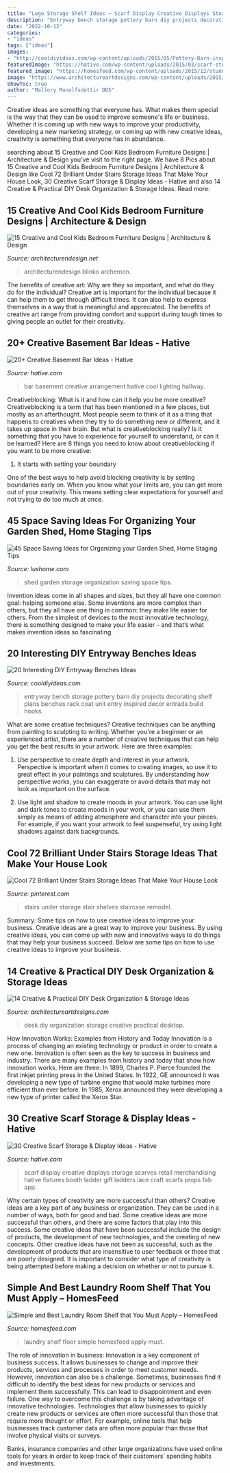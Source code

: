 ```yaml
---
title: "Lego Storage Shelf Ideas ~ Scarf Display Creative Displays Storage Scarves Retail Merchandising Hative Fixtures Booth Ladder Gift Ladders Lace Craft Scarfs Props Fab App"
description: "Entryway bench storage pottery barn diy projects decorating shelf plans benches rack coat unit entry inspired decor entrada build hooks"
date: "2022-10-12"
categories:
- "ideas"
tags: ["ideas"]
images:
- "http://cooldiyideas.com/wp-content/uploads/2015/05/Pottery-Barn-inspired-entryway-storage-unit.jpg"
featuredImage: "https://hative.com/wp-content/uploads/2015/03/scarf-storage-ideas/18-creative-scarf-storage-and-display-ideas.jpg"
featured_image: "https://homesfeed.com/wp-content/uploads/2015/12/stunning-white-laundry-room-design-with-unique-wire-laundry-room-shelf-idea-and-wooden-floor-and-glass-window.jpg"
image: "https://www.architectureartdesigns.com/wp-content/uploads/2015/03/14-Creative-Practical-DIY-Desk-Organization-Storage-Ideas-12.jpg"
ShowToc: true
author: "Mallory Runolfsdottir DDS"
---
```



Creative ideas are something that everyone has. What makes them special is the way that they can be used to improve someone's life or business. Whether it is coming up with new ways to improve your productivity, developing a new marketing strategy, or coming up with new creative ideas, creativity is something that everyone has in abundance.

	

		
searching about 15 Creative and Cool Kids Bedroom Furniture Designs | Architecture &amp; Design you've visit to the right page. We have 8 Pics about 15 Creative and Cool Kids Bedroom Furniture Designs | Architecture &amp; Design like Cool 72 Brilliant Under Stairs Storage Ideas That Make Your House Look, 30 Creative Scarf Storage &amp; Display Ideas - Hative and also 14 Creative &amp; Practical DIY Desk Organization &amp; Storage Ideas. Read more:
		
    
## 15 Creative And Cool Kids Bedroom Furniture Designs | Architecture &amp; Design

<img loading=lazy src="https://cdn.architecturendesign.net/wp-content/uploads/2014/09/780.jpg" onerror="this.onerror=null;this.src='https://tse2.mm.bing.net/th?id=OIP.jGmJ6Hz7uBTx-eBrjAMg1wHaKW&amp;pid=15.1';" alt="15 Creative and Cool Kids Bedroom Furniture Designs | Architecture &amp; Design">

_Source: architecturendesign.net_

>architecturendesign blinko archemon. 

	

The benefits of creative art: Why are they so important, and what do they do for the individual?
Creative art is important for the individual because it can help them to get through difficult times. It can also help to express themselves in a way that is meaningful and appreciated. The benefits of creative art range from providing comfort and support during tough times to giving people an outlet for their creativity.

    
## 20+ Creative Basement Bar Ideas - Hative

<img loading=lazy src="https://hative.com/wp-content/uploads/2014/05/basement-bar-ideas/13-wall-arrangement.jpg" onerror="this.onerror=null;this.src='https://tse1.mm.bing.net/th?id=OIP.cFNCNa6iVc-TO7xSlDm1QQHaJ3&amp;pid=15.1';" alt="20+ Creative Basement Bar Ideas - Hative">

_Source: hative.com_

>bar basement creative arrangement hative cool lighting hallway. 

	

Creativeblocking: What is it and how can it help you be more creative?
Creativeblocking is a term that has been mentioned in a few places, but mostly as an afterthought. Most people seem to think of it as a thing that happens to creatives when they try to do something new or different, and it takes up space in their brain. But what is creativeblocking really? Is it something that you have to experience for yourself to understand, or can it be learned? Here are 8 things you need to know about creativeblocking if you want to be more creative: 
1) It starts with setting your boundary

One of the best ways to help avoid blocking creativity is by setting boundaries early on. When you know what your limits are, you can get more out of your creativity. This means setting clear expectations for yourself and not trying to do too much at once.

    
## 45 Space Saving Ideas For Organizing Your Garden Shed, Home Staging Tips

<img loading=lazy src="https://www.lushome.com/wp-content/uploads/2020/01/garden-shed-storage-organization-tips-31.jpg" onerror="this.onerror=null;this.src='https://tse4.mm.bing.net/th?id=OIP.j-4u5jI1P4JvTKr4pnop2wAAAA&amp;pid=15.1';" alt="45 Space Saving Ideas for Organizing your Garden Shed, Home Staging Tips">

_Source: lushome.com_

>shed garden storage organization saving space tips. 

	

Invention ideas come in all shapes and sizes, but they all have one common goal: helping someone else. Some inventions are more complex than others, but they all have one thing in common: they make life easier for others. From the simplest of devices to the most innovative technology, there is something designed to make your life easier – and that’s what makes invention ideas so fascinating.

    
## 20 Interesting DIY Entryway Benches Ideas

<img loading=lazy src="http://cooldiyideas.com/wp-content/uploads/2015/05/Pottery-Barn-inspired-entryway-storage-unit.jpg" onerror="this.onerror=null;this.src='https://tse3.mm.bing.net/th?id=OIP.4WBk8g8Xfx-dI280MJBW9QHaLE&amp;pid=15.1';" alt="20 Interesting DIY Entryway Benches Ideas">

_Source: cooldiyideas.com_

>entryway bench storage pottery barn diy projects decorating shelf plans benches rack coat unit entry inspired decor entrada build hooks. 

	

What are some creative techniques?
Creative techniques can be anything from painting to sculpting to writing. Whether you're a beginner or an experienced artist, there are a number of creative techniques that can help you get the best results in your artwork. Here are three examples:
1. Use perspective to create depth and interest in your artwork. Perspective is important when it comes to creating images, so use it to great effect in your paintings and sculptures. By understanding how perspective works, you can exaggerate or avoid details that may not look as important on the surface.

2. Use light and shadow to create moods in your artwork. You can use light and dark tones to create moods in your work, or you can use them simply as means of adding atmosphere and character into your pieces. For example, if you want your artwork to feel suspenseful, try using light shadows against dark backgrounds.

    
## Cool 72 Brilliant Under Stairs Storage Ideas That Make Your House Look

<img loading=lazy src="https://i.pinimg.com/736x/fe/da/77/feda776918b057f6cb9c4b1426506056.jpg" onerror="this.onerror=null;this.src='https://tse2.mm.bing.net/th?id=OIP.dEKtMVtmJpWyGKJMUVRJmwHaJ4&amp;pid=15.1';" alt="Cool 72 Brilliant Under Stairs Storage Ideas That Make Your House Look">

_Source: pinterest.com_

>stairs under storage stair shelves staircase remodel. 

	

Summary: Some tips on how to use creative ideas to improve your business.
Creative ideas are a great way to improve your business. By using creative ideas, you can come up with new and innovative ways to do things that may help your business succeed. Below are some tips on how to use creative ideas to improve your business.

    
## 14 Creative &amp; Practical DIY Desk Organization &amp; Storage Ideas

<img loading=lazy src="https://www.architectureartdesigns.com/wp-content/uploads/2015/03/14-Creative-Practical-DIY-Desk-Organization-Storage-Ideas-12.jpg" onerror="this.onerror=null;this.src='https://tse3.mm.bing.net/th?id=OIP.XXwTj0N_Njnf02cQGmCicAHaMH&amp;pid=15.1';" alt="14 Creative &amp; Practical DIY Desk Organization &amp; Storage Ideas">

_Source: architectureartdesigns.com_

>desk diy organization storage creative practical desktop. 

	

How Innovation Works: Examples from History and Today
Innovation is a process of changing an existing technology or product in order to create a new one. Innovation is often seen as the key to success in business and industry. There are many examples from history and today that show how innovation works. Here are three: 
In 1899, Charles P. Pierce founded the first inkjet printing press in the United States.
In 1922, GE announced it was developing a new type of turbine engine that would make turbines more efficient than ever before. 
In 1985, Xerox announced they were developing a new type of printer called the Xerox Star.

    
## 30 Creative Scarf Storage &amp; Display Ideas - Hative

<img loading=lazy src="https://hative.com/wp-content/uploads/2015/03/scarf-storage-ideas/18-creative-scarf-storage-and-display-ideas.jpg" onerror="this.onerror=null;this.src='https://tse4.mm.bing.net/th?id=OIP.c5J0HupbKDhjwNlEKR3-MwHaMY&amp;pid=15.1';" alt="30 Creative Scarf Storage &amp; Display Ideas - Hative">

_Source: hative.com_

>scarf display creative displays storage scarves retail merchandising hative fixtures booth ladder gift ladders lace craft scarfs props fab app. 

	

Why certain types of creativity are more successful than others?
Creative ideas are a key part of any business or organization. They can be used in a number of ways, both for good and bad. Some creative ideas are more successful than others, and there are some factors that play into this success.
Some creative ideas that have been successful include the design of products, the development of new technologies, and the creating of new concepts. Other creative ideas have not been as successful, such as the development of products that are insensitive to user feedback or those that are poorly designed. It is important to consider what type of creativity is being attempted before making a decision on whether or not to pursue it.

    
## Simple And Best Laundry Room Shelf That You Must Apply – HomesFeed

<img loading=lazy src="https://homesfeed.com/wp-content/uploads/2015/12/stunning-white-laundry-room-design-with-unique-wire-laundry-room-shelf-idea-and-wooden-floor-and-glass-window.jpg" onerror="this.onerror=null;this.src='https://tse2.mm.bing.net/th?id=OIP.t23beuPSxaNIeKek9vxcvQHaJ4&amp;pid=15.1';" alt="Simple and Best Laundry Room Shelf that You Must Apply – HomesFeed">

_Source: homesfeed.com_

>laundry shelf floor simple homesfeed apply must. 

	

The role of innovation in business:
Innovation is a key component of business success. It allows businesses to change and improve their products, services and processes in order to meet customer needs. However, innovation can also be a challenge. Sometimes, businesses find it difficult to identify the best ideas for new products or services and implement them successfully. This can lead to disappointment and even failure.
One way to overcome this challenge is by taking advantage of innovative technologies. Technologies that allow businesses to quickly create new products or services are often more successful than those that require more thought or effort. For example, online tools that help businesses track customer data are often more popular than those that involve physical visits or surveys.

Banks, insurance companies and other large organizations have used online tools for years in order to keep track of their customers’ spending habits and investments.

